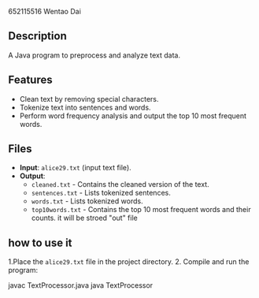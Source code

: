 652115516 Wentao Dai
## Description
A Java program to preprocess and analyze text data.

## Features
- Clean text by removing special characters.
- Tokenize text into sentences and words.
- Perform word frequency analysis and output the top 10 most frequent words.

## Files
- **Input**: `alice29.txt` (input text file).
- **Output**:
  - `cleaned.txt` - Contains the cleaned version of the text.
  - `sentences.txt` - Lists tokenized sentences.
  - `words.txt` - Lists tokenized words.
  - `top10words.txt` - Contains the top 10 most frequent words and their counts.
it will be stroed "out" file  
## how to use it 
 1.Place the `alice29.txt` file in the project directory.
2. Compile and run the program:
 
   javac TextProcessor.java
   java TextProcessor
